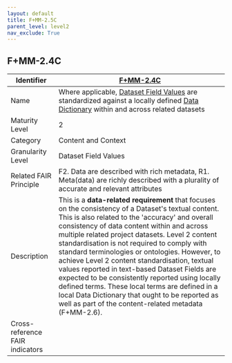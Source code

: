 ```yaml
---
layout: default
title: F+MM-2.5C
parent_level: level2
nav_exclude: True
---
```


## F+MM-2.4C

| Identifier | [F+MM-2.4C](https://github.com/FAIRplus/Data-Maturity/edit/v0.3/docs/_indicators/E.%20F+MM-2.4C.md) |
| ---------- | ----------|
| Name | Where applicable, [Dataset Field Values](https://fairplus.github.io/Data-Maturity/docs/Glossary/#dataset-field-values) are standardized against a locally defined [Data Dictionary](https://fairplus.github.io/Data-Maturity/docs/Glossary/#data-dictionary) within and across related datasets |
| Maturity Level | 2 |
| Category | Content and Context |
| Granularity Level | Dataset Field Values |
| Related FAIR Principle | F2. Data are described with rich metadata, R1. Meta(data) are richly described with a plurality of accurate and relevant attributes |
| Description | This is a **data-related requirement** that focuses on the consistency of a Dataset's textual content. This is also related to the 'accuracy' and overall consistency of data content within and across multiple related project datasets. Level 2 content standardisation is not required to comply with standard terminologies or ontologies. However, to achieve Level 2 content standardisation, textual values reported in text-based Dataset Fields are expected to be consistently reported using locally defined terms. These local terms are defined in a local Data Dictionary that ought to be reported as well as part of the content-related metadata (F+MM-2.6). |
| Cross-reference FAIR indicators | |
